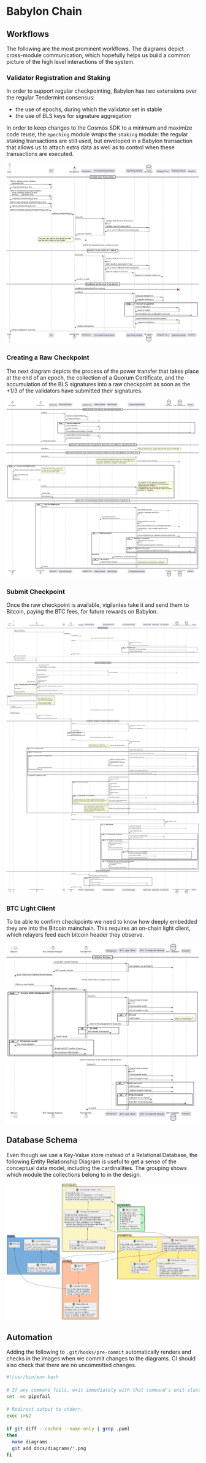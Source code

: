 # Babylon Chain

## Workflows

The following are the most prominent workflows. The diagrams depict cross-module communication, which hopefully helps us build a common picture of the high level interactions of the system.

### Validator Registration and Staking

In order to support regular checkpointing, Babylon has two extensions over the regular Tendermint consensus:
* the use of epochs, during which the validator set in stable
* the use of BLS keys for signature aggregation

In order to keep changes to the Cosmos SDK to a minimum and maximize code reuse, the `epoching` module _wraps_ the `staking` module: the regular staking transactions are still used, but enveloped in a Babylon transaction that allows us to attach extra data as well as to control when these transactions are executed.

![Validator Registration](diagrams/validator_registration.png)

### Creating a Raw Checkpoint

The next diagram depicts the process of the power transfer that takes place at the end of an epoch, the collection of a Quorum Certificate, and the accumulation of the BLS signatures into a raw checkpoint as soon as the +1/3 of the validators have submitted their signatures.

![Create Raw Checkpoint](diagrams/create_raw_checkpoint.png)

### Submit Checkpoint

Once the raw checkpoint is available, vigilantes take it and send them to Bitcoin,
paying the BTC fees, for future rewards on Babylon.

![Submit Checkpoint](diagrams/submit_checkpoint.png)

### BTC Light Client

To be able to confirm checkpoints we need to know how deeply embedded they are into the Bitcoin mainchain. This requires an on-chain light client, which relayers feed each bitcoin header they observe.

![BTC Light Client](diagrams/btc_light_client.png)

## Database Schema

Even though we use a Key-Value store instead of a Relational Database, the following Entity Relationship Diagram is useful to get a sense of the conceptual data model, including the cardinalities. The grouping shows which module the collections belong to in the design.

![Database Schema](diagrams/database_schema.png)

## Automation

Adding the following to `.git/hooks/pre-commit` automatically renders and checks in the images when we commit changes to the diagrams. CI should also check that there are no uncommitted changes.

```bash
#!/usr/bin/env bash

# If any command fails, exit immediately with that command's exit status
set -eo pipefail

# Redirect output to stderr.
exec 1>&2

if git diff --cached --name-only | grep .puml
then
  make diagrams
  git add docs/diagrams/*.png
fi
```
